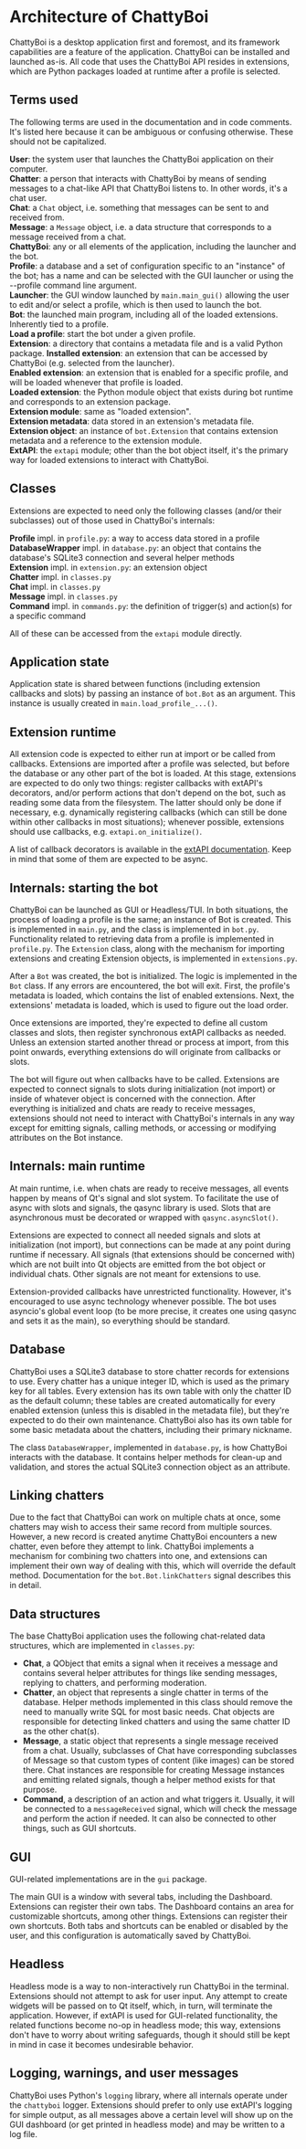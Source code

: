 # Architecture of ChattyBoi

ChattyBoi is a desktop application first and foremost, and its framework capabilities are a feature of the application. ChattyBoi can be installed and launched as-is. All code that uses the ChattyBoi API resides in extensions, which are Python packages loaded at runtime after a profile is selected.

## Terms used

The following terms are used in the documentation and in code comments. It's listed here because it can be ambiguous or confusing otherwise. These should not be capitalized.

**User**: the system user that launches the ChattyBoi application on their computer.  
**Chatter**: a person that interacts with ChattyBoi by means of sending messages to a chat-like API that ChattyBoi listens to. In other words, it's a chat user.  
**Chat**: a `Chat` object, i.e. something that messages can be sent to and received from.  
**Message**: a `Message` object, i.e. a data structure that corresponds to a message received from a chat.  
**ChattyBoi**: any or all elements of the application, including the launcher and the bot.  
**Profile**: a database and a set of configuration specific to an "instance" of the bot; has a name and can be selected with the GUI launcher or using the --profile command line argument.  
**Launcher**: the GUI window launched by `main.main_gui()` allowing the user to edit and/or select a profile, which is then used to launch the bot.  
**Bot**: the launched main program, including all of the loaded extensions. Inherently tied to a profile.  
**Load a profile**: start the bot under a given profile.  
**Extension**: a directory that contains a metadata file and is a valid Python package.
**Installed extension**: an extension that can be accessed by ChattyBoi (e.g. selected from the launcher).  
**Enabled extension**: an extension that is enabled for a specific profile, and will be loaded whenever that profile is loaded.  
**Loaded extension**: the Python module object that exists during bot runtime and corresponds to an extension package.  
**Extension module**: same as "loaded extension".  
**Extension metadata**: data stored in an extension's metadata file.  
**Extension object**: an instance of `bot.Extension` that contains extension metadata and a reference to the extension module.   
**ExtAPI**: the `extapi` module; other than the bot object itself, it's the primary way for loaded extensions to interact with ChattyBoi.

## Classes

Extensions are expected to need only the following classes (and/or their subclasses) out of those used in ChattyBoi's internals:

**Profile** impl. in `profile.py`: a way to access data stored in a profile  
**DatabaseWrapper** impl. in `database.py`: an object that contains the database's SQLite3 connection and several helper methods  
**Extension** impl. in `extension.py`: an extension object  
**Chatter** impl. in `classes.py`  
**Chat** impl. in `classes.py`  
**Message** impl. in `classes.py`  
**Command** impl. in `commands.py`: the definition of trigger(s) and action(s) for a specific command

All of these can be accessed from the `extapi` module directly.

## Application state

Application state is shared between functions (including extension callbacks and slots) by passing an instance of `bot.Bot` as an argument. This instance is usually created in `main.load_profile_...()`.

## Extension runtime

All extension code is expected to either run at import or be called from callbacks. Extensions are imported after a profile was selected, but before the database or any other part of the bot is loaded. At this stage, extensions are expected to do only two things: register callbacks with extAPI's decorators, and/or perform actions that don't depend on the bot, such as reading some data from the filesystem. The latter should only be done if necessary, e.g. dynamically registering callbacks (which can still be done within other callbacks in most situations); whenever possible, extensions should use callbacks, e.g. `extapi.on_initialize()`.

A list of callback decorators is available in the [extAPI documentation](null). Keep in mind that some of them are expected to be async.

## Internals: starting the bot

ChattyBoi can be launched as GUI or Headless/TUI. In both situations, the process of loading a profile is the same; an instance of Bot is created. This is implemented in `main.py`, and the class is implemented in `bot.py`. Functionality related to retrieving data from a profile is implemented in `profile.py`. The `Extension` class, along with the mechanism for importing extensions and creating Extension objects, is implemented in `extensions.py`.

After a `Bot` was created, the bot is initialized. The logic is implemented in the `Bot` class. If any errors are encountered, the bot will exit. First, the profile's metadata is loaded, which contains the list of enabled extensions. Next, the extensions' metadata is loaded, which is used to figure out the load order.

Once extensions are imported, they're expected to define all custom classes and slots, then register synchronous extAPI callbacks as needed. Unless an extension started another thread or process at import, from this point onwards, everything extensions do will originate from callbacks or slots.

The bot will figure out when callbacks have to be called. Extensions are expected to connect signals to slots during initialization (not import) or inside of whatever object is concerned with the connection. After everything is initialized and chats are ready to receive messages, extensions should not need to interact with ChattyBoi's internals in any way except for emitting signals, calling methods, or accessing or modifying attributes on the Bot instance.

## Internals: main runtime

At main runtime, i.e. when chats are ready to receive messages, all events happen by means of Qt's signal and slot system. To facilitate the use of async with slots and signals, the qasync library is used. Slots that are asynchronous must be decorated or wrapped with `qasync.asyncSlot()`.

Extensions are expected to connect all needed signals and slots at initialization (not import), but connections can be made at any point during runtime if necessary. All signals (that extensions should be concerned with) which are not built into Qt objects are emitted from the bot object or individual chats. Other signals are not meant for extensions to use.

Extension-provided callbacks have unrestricted functionality. However, it's encouraged to use async technology whenever possible. The bot uses asyncio's global event loop (to be more precise, it creates one using qasync and sets it as the main), so everything should be standard.

## Database

ChattyBoi uses a SQLite3 database to store chatter records for extensions to use. Every chatter has a unique integer ID, which is used as the primary key for all tables. Every extension has its own table with only the chatter ID as the default column; these tables are created automatically for every enabled extension (unless this is disabled in the metadata file), but they're expected to do their own maintenance. ChattyBoi also has its own table for some basic metadata about the chatters, including their primary nickname.

The class `DatabaseWrapper`, implemented in `database.py`, is how ChattyBoi interacts with the database. It contains helper methods for clean-up and validation, and stores the actual SQLite3 connection object as an attribute.

## Linking chatters

Due to the fact that ChattyBoi can work on multiple chats at once, some chatters may wish to access their same record from multiple sources. However, a new record is created anytime ChattyBoi encounters a new chatter, even before they attempt to link. ChattyBoi implements a mechanism for combining two chatters into one, and extensions can implement their own way of dealing with this, which will override the default method. Documentation for the `bot.Bot.linkChatters` signal describes this in detail.

## Data structures

The base ChattyBoi application uses the following chat-related data structures, which are implemented in `classes.py`:

- **Chat**, a QObject that emits a signal when it receives a message and contains several helper attributes for things like sending messages, replying to chatters, and performing moderation.
- **Chatter**, an object that represents a single chatter in terms of the database. Helper methods implemented in this class should remove the need to manually write SQL for most basic needs. Chat objects are responsible for detecting linked chatters and using the same chatter ID as the other chat(s).
- **Message**, a static object that represents a single message received from a chat. Usually, subclasses of Chat have corresponding subclasses of Message so that custom types of content (like images) can be stored there. Chat instances are responsible for creating Message instances and emitting related signals, though a helper method exists for that purpose.
- **Command**, a description of an action and what triggers it. Usually, it will be connected to a `messageReceived` signal, which will check the message and perform the action if needed. It can also be connected to other things, such as GUI shortcuts.

## GUI

GUI-related implementations are in the `gui` package.

The main GUI is a window with several tabs, including the Dashboard. Extensions can register their own tabs. The Dashboard contains an area for customizable shortcuts, among other things. Extensions can register their own shortcuts. Both tabs and shortcuts can be enabled or disabled by the user, and this configuration is automatically saved by ChattyBoi.

## Headless

Headless mode is a way to non-interactively run ChattyBoi in the terminal. Extensions should not attempt to ask for user input. Any attempt to create widgets will be passed on to Qt itself, which, in turn, will terminate the application. However, if extAPI is used for GUI-related functionality, the related functions become no-op in headless mode; this way, extensions don't have to worry about writing safeguards, though it should still be kept in mind in case it becomes undesirable behavior.

## Logging, warnings, and user messages

ChattyBoi uses Python's `logging` library, where all internals operate under the `chattyboi` logger. Extensions should prefer to only use extAPI's logging for simple output, as all messages above a certain level will show up on the GUI dashboard (or get printed in headless mode) and may be written to a log file.
